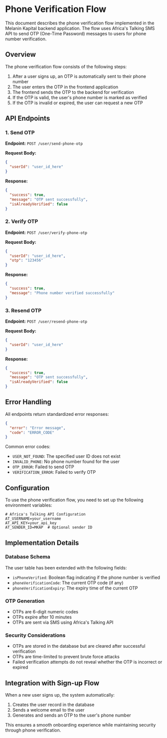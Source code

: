 # Phone Verification Flow

This document describes the phone verification flow implemented in the Melanin Kapital backend application. The flow uses Africa's Talking SMS API to send OTP (One-Time Password) messages to users for phone number verification.

## Overview

The phone verification flow consists of the following steps:

1. After a user signs up, an OTP is automatically sent to their phone number
2. The user enters the OTP in the frontend application
3. The frontend sends the OTP to the backend for verification
4. If the OTP is valid, the user's phone number is marked as verified
5. If the OTP is invalid or expired, the user can request a new OTP

## API Endpoints

### 1. Send OTP

**Endpoint:** `POST /user/send-phone-otp`

**Request Body:**
```json
{
  "userId": "user_id_here"
}
```

**Response:**
```json
{
  "success": true,
  "message": "OTP sent successfully",
  "isAlreadyVerified": false
}
```

### 2. Verify OTP

**Endpoint:** `POST /user/verify-phone-otp`

**Request Body:**
```json
{
  "userId": "user_id_here",
  "otp": "123456"
}
```

**Response:**
```json
{
  "success": true,
  "message": "Phone number verified successfully"
}
```

### 3. Resend OTP

**Endpoint:** `POST /user/resend-phone-otp`

**Request Body:**
```json
{
  "userId": "user_id_here"
}
```

**Response:**
```json
{
  "success": true,
  "message": "OTP sent successfully",
  "isAlreadyVerified": false
}
```

## Error Handling

All endpoints return standardized error responses:

```json
{
  "error": "Error message",
  "code": "ERROR_CODE"
}
```

Common error codes:
- `USER_NOT_FOUND`: The specified user ID does not exist
- `INVALID_PHONE`: No phone number found for the user
- `OTP_ERROR`: Failed to send OTP
- `VERIFICATION_ERROR`: Failed to verify OTP

## Configuration

To use the phone verification flow, you need to set up the following environment variables:

```
# Africa's Talking API Configuration
AT_USERNAME=your_username
AT_API_KEY=your_api_key
AT_SENDER_ID=MKAP  # Optional sender ID
```

## Implementation Details

### Database Schema

The user table has been extended with the following fields:
- `isPhoneVerified`: Boolean flag indicating if the phone number is verified
- `phoneVerificationCode`: The current OTP code (if any)
- `phoneVerificationExpiry`: The expiry time of the current OTP

### OTP Generation

- OTPs are 6-digit numeric codes
- OTPs expire after 10 minutes
- OTPs are sent via SMS using Africa's Talking API

### Security Considerations

- OTPs are stored in the database but are cleared after successful verification
- OTPs are time-limited to prevent brute force attacks
- Failed verification attempts do not reveal whether the OTP is incorrect or expired

## Integration with Sign-up Flow

When a new user signs up, the system automatically:
1. Creates the user record in the database
2. Sends a welcome email to the user
3. Generates and sends an OTP to the user's phone number

This ensures a smooth onboarding experience while maintaining security through phone verification.
